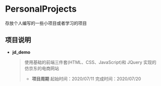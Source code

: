 # PersonalProjects

存放个人编写的一些小项目或者学习的项目

## 项目说明

-   **jd_demo**
    > 使用基础的前端三件套(HTML、CSS、JavaScript)和 JQuery 实现的仿京东的电商网站
    >
    > -   **项目周期**
    >     起始时间：2020/07/11
    >     完成时间：2020/07/20
